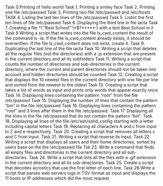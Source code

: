 Task 0.Printing of hello world
Task 1. Printing a smiley face
Task 2. Printing one file /etc/passwd
Task 3. Printing two file /etc/passwd and /etc/hosts
TASK 4. Listing the last ten lines of file /etc/passwd
Task 5. Listint the first ten lines of file /etc/passwd
Task 6. Displaying the third line in file iacta
Task 7. Creating a file \*\\'"Best School"\'\\*$\?\*\*\*\*\*:) with a text Best School in it
Task 8 Writing a script that writes into the file ls_cwd_content the result of the command ls -la. If the file ls_cwd_content already exists, it should be overwritten. If the file ls_cwd_content does not exist, create it.
Task 9. Duplicating the last line of the file iacta
Task 10. Writing a script that deletes all the regular files (not the directories) with a .js extension that are present in the current directory and all its subfolders
Task 11. Writing a script that counts the number of directories and sub-directories in the current directory, where the current and parent directories should not be taken into account and hidden directories should be counted
Task 12. Creating a script that displays the 10 newest files in the current directory with one file per line and sorted from the newest to the oldest
Task 13. Creating a script that takes a list of words as input and prints only words that appear exactly once
Task 14. Displaying lines containing the pattern “root” from the file /etc/passwd
Task 15. Displaying the number of lines that contain the pattern “bin” in the file /etc/passwd
Task 16. Displaying lines containing the pattern “root” and 3 lines after them in the file /etc/passwd.
Task 17. Displaying all the lines in the file /etc/passwd that do not contain the pattern “bin”.
Task 18. Displaying all lines of the file /etc/ssh/sshd_config starting with a letter including capital letters
Task 19. Replacing all characters A and c from input to Z and e respectively.
Task 20. Creating a script that removes all letters c and C from input.
Task 21. Writing a script that reverse its input.
Task 22. Writing a script that displays all users and their home directories, sorted by users base on the the /etc/passwd file
Tsk 23. Write a command that finds all empty files and directories in the current directory and all sub-directories.
Task 24. Write a script that lists all the files with a .gif extension in the current directory and all its sub-directories.
Task 25. Create a script that decodes acrostics that use the first letter of each line.
Task 26.Write a script that parses web servers logs in TSV format as input and displays the 11 hosts or IP addresses which did the most request
